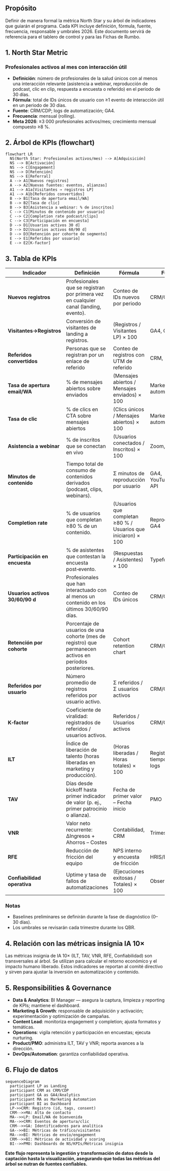 ## Propósito

Definir de manera formal la métrica North Star y su árbol de indicadores que guiarán el programa. Cada KPI incluye definición, fórmula, fuente, frecuencia, responsable y umbrales 2026. Este documento servirá de referencia para el tablero de control y para las Fichas de Rumbo.

## 1. North Star Metric

### Profesionales activos al mes con interacción útil

- **Definición**: número de profesionales de la salud únicos con al menos una interacción relevante (asistencia a webinar, reproducción de podcast, clic en clip, respuesta a encuesta o referido) en el periodo de 30 días.  
- **Fórmula**: total de IDs únicos de usuario con ≥1 evento de interacción útil en un periodo de 30 días.
- **Fuente**: CRM/CDP; logs de automatización; GA4.  
- **Frecuencia**: mensual (rolling).  
- **Meta 2026**: ≥3 000 profesionales activos/mes; crecimiento mensual compuesto ≥8 %.

## 2. Árbol de KPIs (flowchart)

``` mermaid
flowchart LR
  NS(North Star: Profesionales activos/mes) --> A[Adquisición]
  NS --> B[Activación]
  NS --> C[Engagement]
  NS --> D[Retención]
  NS --> E[Referral]
  A --> A1[Nuevos registros]
  A --> A2[Nuevas fuentes: eventos, alianzas]
  A1 --> A1a[Visitantes → registros LP]
  A1 --> A1b[Referidos convertidos]
  B --> B1[Tasa de apertura email/WA]
  B --> B2[Tasa de clic]
  B --> B3[Asistencia a webinar: % de inscritos]
  C --> C1[Minutos de contenido por usuario]
  C --> C2[Completion rate podcast/clips]
  C --> C3[Participación en encuesta]
  D --> D1[Usuarios activos 30 d]
  D --> D2[Usuarios activos 60/90 d]
  D --> D3[Retención por cohorte de segmento]
  E --> E1[Referidos por usuario]
  E --> E2[K‑factor]
```

## 3. Tabla de KPIs

| Indicador | Definición | Fórmula | Fuente | Frecuencia | Responsable | Baseline | Meta 2026 |
|---|---|---|---|---|---|---|---|
| **Nuevos registros** | Profesionales que se registran por primera vez en cualquier canal (landing, evento). | Conteo de IDs nuevos por periodo | CRM/CDP | Semanal/Mensual | Equipo de Automatización | ~200/mes | ≥400/mes |
| **Visitantes→Registros** | Conversión de visitantes de landing a registros. | (Registros / Visitantes LP) × 100 | GA4, CRM | Semanal | Growth | 12 % | ≥20 % |
| **Referidos convertidos** | Personas que se registran por un enlace de referido | Conteo de registros con UTM de referido | CRM, UTMs | Mensual | Growth | 0 (no existe) | 100/mes |
| **Tasa de apertura email/WA** | % de mensajes abiertos sobre enviados | (Mensajes abiertos / Mensajes enviados) × 100 | Marketing automation | Semanal | Mktg Operaciones | 25 % | ≥40 % |
| **Tasa de clic** | % de clics en CTA sobre mensajes abiertos | (Clics únicos / Mensajes abiertos) × 100 | Marketing automation | Semanal | Mktg Operaciones | 10 % | ≥20 % |
| **Asistencia a webinar** | % de inscritos que se conectan en vivo | (Usuarios conectados / Inscritos) × 100 | Zoom, CRM | Por evento | Product Owner | 20 % | ≥35 % |
| **Minutos de contenido** | Tiempo total de consumo de contenidos derivados (podcast, clips, webinars). | Σ minutos de reproducción por usuario | GA4, YouTube/Spotify API | Mensual | Content Lead | N/D | ↑ 25 %/trimestre |
| **Completion rate** | % de usuarios que completan ≥80 % de un contenido. | (Usuarios que completan ≥80 % / Usuarios que iniciaron) × 100 | Reproductor, GA4 | Mensual | Content Lead | N/D | ≥40 % |
| **Participación en encuesta** | % de asistentes que contestan la encuesta post‑evento. | (Respuestas / Asistentes) × 100 | Typeform/CRM | Por evento | Operations | 15 % | ≥30 % |
| **Usuarios activos 30/60/90 d** | Profesionales que han interactuado con al menos un contenido en los últimos 30/60/90 días. | Conteo de IDs únicos | CRM/CDP | Mensual | BI/Data | 500/400/300 | 1500/1200/900 |
| **Retención por cohorte** | Porcentaje de usuarios de una cohorte (mes de registro) que permanecen activos en períodos posteriores. | Cohort retention chart | CRM/CDP | Mensual | BI | N/D | ↑ 5 p.p. trimestral |
| **Referidos por usuario** | Número promedio de registros referidos por usuario activo. | Σ referidos / Σ usuarios activos | CRM/CDP | Mensual | Growth | 0 | 0.3 |
| **K‑factor** | Coeficiente de viralidad: registrados de referidos / usuarios activos. | Referidos / Usuarios activos | CRM/CDP | Mensual | Growth | 0 | ≥0.3 |
| **ILT** | Índice de liberación de talento (horas liberadas en marketing y producción). | (Horas liberadas / Horas totales) × 100 | Registros de tiempo, RPA logs | Mensual/Trimestral | PMO | N/D | ≥25 % |
| **TAV** | Días desde kickoff hasta primer indicador de valor (p. ej., primer patrocinio o alianza). | Fecha de primer valor – Fecha inicio | PMO | Por proyecto | PMO | N/A | ≤90 d |
| **VNR** | Valor neto recurrente: ΔIngresos + Ahorros – Costes | Contabilidad, CRM | Trimestral | CFO | N/A | ↑ trimestre a trimestre |
| **RFE** | Reducción de fricción del equipo | NPS interno y encuesta de fricción | HRIS/Encuestas | Trimestral | People Ops | N/D | NPS ≥40 |
| **Confiabilidad operativa** | Uptime y tasa de fallos de automatizaciones | (Ejecuciones exitosas / Totales) × 100 | Observabilidad | Mensual | DevOps | 95 % uptime | ≥99 % |

### Notas

- Baselines preliminares se definirán durante la fase de diagnóstico (0–30 días).  
- Los umbrales se revisarán cada trimestre durante los QBR.

## 4. Relación con las métricas insignia IA 10×

Las métricas insignia de IA 10× (ILT, TAV, VNR, RFE, Confiabilidad) son transversales al árbol. Se utilizan para calcular el retorno económico y el impacto humano liberado. Estos indicadores se reportan al comité directivo y sirven para ajustar la inversión en automatización y contenido.

## 5. Responsibilities & Governance

- **Data & Analytics**: BI Manager — asegura la captura, limpieza y reporting de KPIs; mantiene el dashboard.  
- **Marketing & Growth**: responsable de adquisición y activación; experimentación y optimización de campañas.  
- **Content Lead**: monitoriza engagement y completion; ajusta formatos y temáticas.  
- **Operations**: vigila retención y participación en encuestas; ejecuta nurturing.  
- **Product/PMO**: administra ILT, TAV y VNR; reporta avances a la dirección.  
- **DevOps/Automation**: garantiza confiabilidad operativa.

## 6. Flujo de datos

```mermaid
sequenceDiagram
  participant LP as Landing
  participant CRM as CRM/CDP
  participant GA as GA4/Analytics
  participant MA as Marketing Automation
  participant BI as Dashboard
  LP->>CRM: Registro (id, tags, consent)
  CRM-->>MA: Alta de contacto
  MA-->>LP: Email/WA de bienvenida
  MA-->>CRM: Eventos de apertura/clic
  CRM-->>GA: Identificadores para analítica
  GA-->>BI: Métricas de tráfico/visitantes
  MA-->>BI: Métricas de envío/engagement
  CRM-->>BI: Métricas de actividad y scoring
  BI-->>PMO: Dashboards de NS/KPIs/Métricas insignia
```

**Este flujo representa la ingestión y transformación de datos desde la captación hasta la visualización, asegurando que todas las métricas del árbol se nutran de fuentes confiables.**
